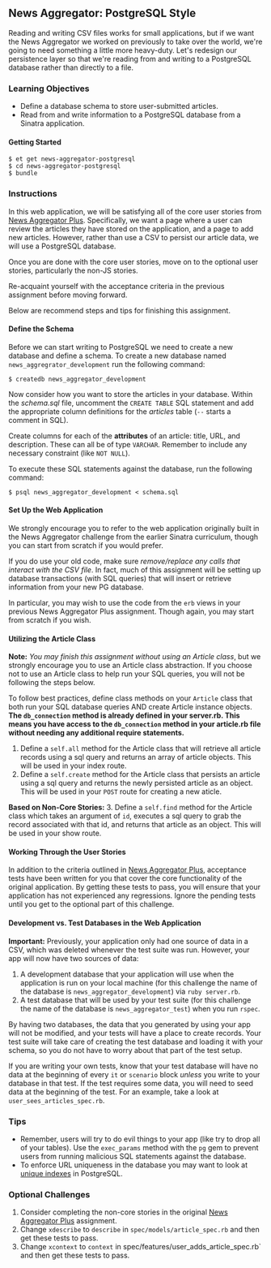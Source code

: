 ## News Aggregator: PostgreSQL Style

Reading and writing CSV files works for small applications, but if we want the News Aggregator we worked on previously to take over the world, we're going to need something a little more heavy-duty. Let's redesign our persistence layer so that we're reading from and writing to a PostgreSQL database rather than directly to a file.

### Learning Objectives

* Define a database schema to store user-submitted articles.
* Read from and write information to a PostgreSQL database from a Sinatra application.

#### Getting Started

```no-highlight
$ et get news-aggregator-postgresql
$ cd news-aggregator-postgresql
$ bundle
```

### Instructions
In this web application, we will be satisfying all of the core user stories from [News Aggregator Plus](https://learn.launchacademy.com/lessons/news-aggregator-plus). Specifically, we want a page where a user can review the articles they have stored on the application, and a page to add new articles. However, rather than use a CSV to persist our article data, we will use a PostgreSQL database.

Once you are done with the core user stories, move on to the optional user stories, particularly the non-JS stories.

Re-acquaint yourself with the acceptance criteria in the previous assignment before moving forward.

Below are recommend steps and tips for finishing this assignment.

#### Define the Schema

Before we can start writing to PostgreSQL we need to create a new database and define a schema. To create a new database named `news_aggregrator_development` run the following command:

```no-highlight
$ createdb news_aggregator_development
```

Now consider how you want to store the articles in your database. Within the *schema.sql* file, uncomment the `CREATE TABLE` SQL statement and add the appropriate column definitions for the *articles* table (`--` starts a comment in SQL).

Create columns for each of the **attributes** of an article: title, URL, and description. These can all be of type `VARCHAR`. Remember to include any necessary constraint (like `NOT NULL`).

To execute these SQL statements against the database, run the following command:

```no-highlight
$ psql news_aggregator_development < schema.sql
```

#### Set Up the Web Application

We strongly encourage you to refer to the web application originally built in the News Aggregator challenge from the earlier Sinatra curriculum, though you can start from scratch if you would prefer.

If you do use your old code, make sure _remove/replace any calls that interact with the CSV file_. In fact, much of this assignment will be setting up database transactions (with SQL queries) that will insert or retrieve information from your new PG database.

In particular, you may wish to use the code from the `erb` views in your previous News Aggregator Plus assignment. Though again, you may start from scratch if you wish.

#### Utilizing the Article Class
**Note:** *You may finish this assignment without using an Article class*, but we strongly encourage you to use an Article class abstraction. If you choose not to use an Article class to help run your SQL queries, you will not be following the steps below.

To follow best practices, define class methods on your `Article` class that both run your SQL database queries AND create Article instance objects. **The `db_connection` method is already defined in your server.rb. This means you have access to the `db_connection` method in your article.rb file without needing any additional require statements.**

1. Define a `self.all` method for the Article class that will retrieve all article records using a sql query and returns an array of article objects. This will be used in your index route.
2. Define a `self.create` method for the Article class that persists an article using a sql query and returns the newly persisted article as an object. This will be used in your `POST` route for creating a new aticle.

**Based on Non-Core Stories:**
3. Define a `self.find` method for the Article class which takes an argument of `id`, executes a sql query to grab the record associated with that id, and returns that article as an object. This will be used in your show route.

#### Working Through the User Stories
In addition to the criteria outlined in [News Aggregator Plus](https://learn.launchacademy.com/lessons/news-aggregator-plus), acceptance tests have been written for you that cover the core functionality of the original application. By getting these tests to pass, you will ensure that your application has not experienced any regressions. Ignore the pending tests until you get to the optional part of this challenge.

#### Development vs. Test Databases in the Web Application
**Important:** Previously, your application only had one source of data in a CSV, which was deleted whenever the test suite was run. However, your app will now have two sources of data:

1. A development database that your application will use when the application is run on your local machine (for this challenge the name of the database is `news_aggregator_development`) via `ruby server.rb`.
2. A test database that will be used by your test suite (for this challenge the name of the database is `news_aggregator_test`) when you run `rspec`.

By having two databases, the data that you generated by using your app will not be modified, and your tests will have a place to create records. Your test suite will take care of creating the test database and loading it with your schema, so you do not have to worry about that part of the test setup.  

If you are writing your own tests, know that your test database will have no data at the beginning of every `it` or `scenario` block _unless_ you write to your database in that test. If the test requires some data, you will need to seed data at the beginning of the test. For an example, take a look at `user_sees_articles_spec.rb`.

### Tips

* Remember, users will try to do evil things to your app (like try to drop all of your tables). Use the `exec_params` method with the `pg` gem to prevent users from running malicious SQL statements against the database.
* To enforce URL uniqueness in the database you may want to look at [unique indexes](http://www.postgresql.org/docs/9.4/static/indexes-unique.html) in PostgreSQL.

### Optional Challenges
1. Consider completing the non-core stories in the original [News Aggregator Plus](https://learn.launchacademy.com/lessons/news-aggregator-plus) assignment.
2. Change `xdescribe` to `describe` in `spec/models/article_spec.rb` and then get these tests to pass.
3. Change `xcontext` to `context` in spec/features/user_adds_article_spec.rb` and then get these tests to pass.
